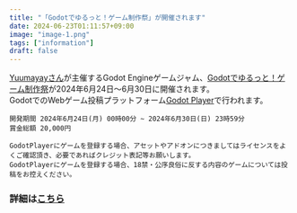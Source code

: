 ```yaml
---
title: "「Godotでゆるっと！ゲーム制作祭」が開催されます"
date: 2024-06-23T01:11:57+09:00
image: "image-1.png"
tags: ["information"]
draft: false
---
```


[Yuumayayさん](https://x.com/yuumayay)が主催するGodot Engineゲームジャム、[Godotでゆるっと！ゲーム制作祭](https://progsha.org/gygm/)が2024年6月24日～6月30日に開催されます。  
GodotでのWebゲーム投稿プラットフォーム[Godot Player](https://godotplayer.com/)で行われます。

```
開発期間 2024年6月24日(月) 00時00分 ~ 2024年6月30日(日) 23時59分
賞金総額 20,000円

GodotPlayerにゲームを登録する場合、アセットやアドオンにつきましてはライセンスをよくご確認頂き、必要であればクレジット表記等お願いします。
GodotPlayerにゲームを登録する場合、18禁・公序良俗に反する内容のゲームについては投稿をお控えください。
```

### 詳細は[こちら](https://progsha.org/gygm/)